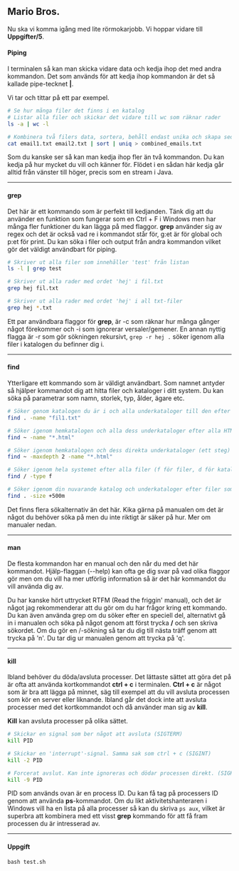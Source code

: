 ## Mario Bros.

Nu ska vi komma igång med lite rörmokarjobb. Vi hoppar vidare till **Uppgifter/5**.

#### Piping
I terminalen så kan man skicka vidare data och kedja ihop det med andra kommandon. Det som används för att kedja ihop kommandon är
det så kallade pipe-tecknet **|**.

Vi tar och tittar på ett par exempel.
```bash
# Se hur många filer det finns i en katalog
# Listar alla filer och skickar det vidare till wc som räknar rader
ls -a | wc -l 

# Kombinera två filers data, sortera, behåll endast unika och skapa sedan en fil med datan
cat email1.txt email2.txt | sort | uniq > combined_emails.txt
```

Som du kanske ser så kan man kedja ihop fler än två kommandon. Du kan kedja på hur mycket du vill och känner för. Flödet i en sådan här kedja går alltid från vänster till höger, precis som en stream i Java.

---

#### grep
Det här är ett kommando som är perfekt till kedjanden. Tänk dig att du använder en funktion som fungerar som en Ctrl + F i Windows
men har många fler funktioner du kan lägga på med flaggor. **grep** använder sig av regex och det är också vad re i kommandot står för, g:et är för global
och p:et för print. Du kan söka i filer och output från andra kommandon vilket gör det väldigt användbart för piping.

```bash
# Skriver ut alla filer som innehåller 'test' från listan
ls -l | grep test 

# Skriver ut alla rader med ordet 'hej' i fil.txt
grep hej fil.txt

# Skriver ut alla rader med ordet 'hej' i all txt-filer
grep hej *.txt
```
Ett par användbara flaggor för **grep**, är -c som räknar hur många gånger något förekommer och -i som ignorerar versaler/gemener.
En annan nyttig flagga är -r som gör sökningen rekursivt, `grep -r hej .` söker igenom alla filer i katalogen du befinner dig i.

---

#### find
Ytterligare ett kommando som är väldigt användbart. Som namnet antyder så hjälper kommandot dig att hitta filer och kataloger i ditt system.
Du kan söka på parametrar som namn, storlek, typ, ålder, ägare etc.

```bash
# Söker genom katalogen du är i och alla underkataloger till den efter en fil med namnet 'fil1.txt'
find . -name "fil1.txt"

# Söker igenom hemkatalogen och alla dess underkataloger efter alla HTML-filer
find ~ -name "*.html"

# Söker igenom hemkatalogen och dess direkta underkataloger (ett steg) efter alla HTML-filer
find ~ -maxdepth 2 -name "*.html"

# Söker igenom hela systemet efter alla filer (f för filer, d för kataloger)
find / -type f

# Söker igenom din nuvarande katalog och underkataloger efter filer som är större än 500mb.
find . -size +500m

```
Det finns flera sökalternativ än det här. Kika gärna på manualen om det är något du behöver söka på men du inte riktigt är säker på hur.
Mer om manualer nedan.

---

#### man
De flesta kommandon har en manual och den når du med det här kommandot. Hjälp-flaggan (--help) kan ofta ge dig svar på vad
olika flaggor gör men om du vill ha mer utförlig information så är det här kommandot du vill använda dig av.

Du har kanske hört uttrycket RTFM (Read the friggin' manual), och det är något jag rekommenderar att du gör om du har frågor kring
ett kommando. Du kan även använda grep om du söker efter en speciell del, alternativt gå in i manualen och söka på något
genom att först trycka **/** och sen skriva sökordet. Om du gör en /-sökning så tar du dig till nästa träff genom att trycka på 'n'.
Du tar dig ur manualen genom att trycka på 'q'.

---

#### kill
Ibland behöver du döda/avsluta processer. Det lättaste sättet att göra det på är ofta att använda kortkommandot **ctrl + c** i terminalen.
**Ctrl + c** är något som är bra att lägga på minnet, säg till exempel att du vill avsluta processen som kör en server eller liknande.
Ibland går det dock inte att avsluta processer med det kortkommandot och då använder man sig av **kill**.

**Kill** kan avsluta processer på olika sättet.
```bash
# Skickar en signal som ber något att avsluta (SIGTERM)
kill PID

# Skickar en 'interrupt'-signal. Samma sak som ctrl + c (SIGINT)
kill -2 PID

# Forcerat avslut. Kan inte ignoreras och dödar processen direkt. (SIGKILL)
kill -9 PID
```
PID som används ovan är en process ID. Du kan få tag på processers ID genom att använda **ps**-kommandot. Om du likt
aktivitetshanteraren i Windows vill ha en lista på alla processer så kan du skriva `ps aux`, vilket är superbra att kombinera
med ett visst **grep** kommando för att få fram processen du är intresserad av.

---

#### Uppgift
`bash test.sh`
